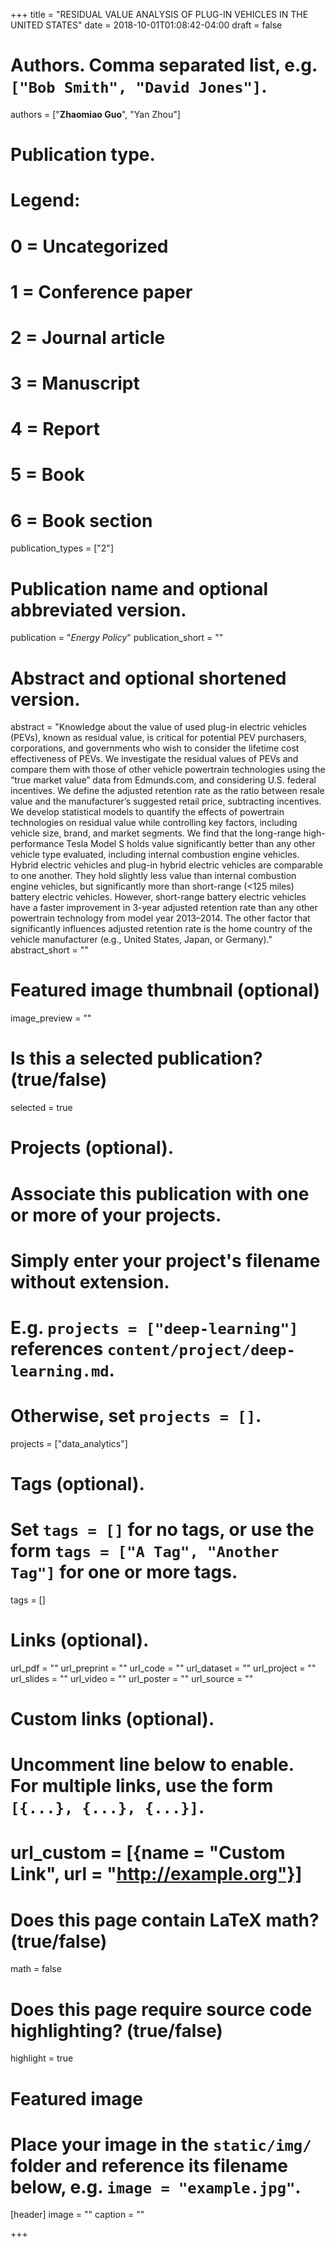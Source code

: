 +++
title = "RESIDUAL VALUE ANALYSIS OF PLUG-IN VEHICLES IN THE UNITED STATES"
date = 2018-10-01T01:08:42-04:00
draft = false

# Authors. Comma separated list, e.g. `["Bob Smith", "David Jones"]`.
authors = ["**Zhaomiao Guo**", "Yan Zhou"]

# Publication type.
# Legend:
# 0 = Uncategorized
# 1 = Conference paper
# 2 = Journal article
# 3 = Manuscript
# 4 = Report
# 5 = Book
# 6 = Book section
publication_types = ["2"]

# Publication name and optional abbreviated version.
publication = "*Energy Policy*"
publication_short = ""

# Abstract and optional shortened version.
abstract = "Knowledge about the value of used plug-in electric vehicles (PEVs), known as residual value, is critical for potential PEV purchasers, corporations, and governments who wish to consider the lifetime cost effectiveness of PEVs. We investigate the residual values of PEVs and compare them with those of other vehicle powertrain technologies using the “true market value” data from Edmunds.com, and considering U.S. federal incentives. We define the adjusted retention rate as the ratio between resale value and the manufacturer’s suggested retail price, subtracting incentives. We develop statistical models to quantify the effects of powertrain technologies on residual value while controlling key factors, including vehicle size, brand, and market segments. We find that the long-range high-performance Tesla Model S holds value significantly better than any other vehicle type evaluated, including internal combustion engine vehicles. Hybrid electric vehicles and plug-in hybrid electric vehicles are comparable to one another. They hold slightly less value than internal combustion engine vehicles, but significantly more than short-range (<125 miles) battery electric vehicles. However, short-range battery electric vehicles have a faster improvement in 3-year adjusted retention rate than any other powertrain technology from model year 2013–2014. The other factor that significantly influences adjusted retention rate is the home country of the vehicle manufacturer (e.g., United States, Japan, or Germany)."
abstract_short = ""

# Featured image thumbnail (optional)
image_preview = ""

# Is this a selected publication? (true/false)
selected = true

# Projects (optional).
#   Associate this publication with one or more of your projects.
#   Simply enter your project's filename without extension.
#   E.g. `projects = ["deep-learning"]` references `content/project/deep-learning.md`.
#   Otherwise, set `projects = []`.
projects = ["data_analytics"]

# Tags (optional).
#   Set `tags = []` for no tags, or use the form `tags = ["A Tag", "Another Tag"]` for one or more tags.
tags = []

# Links (optional).
url_pdf = ""
url_preprint = ""
url_code = ""
url_dataset = ""
url_project = ""
url_slides = ""
url_video = ""
url_poster = ""
url_source = ""

# Custom links (optional).
#   Uncomment line below to enable. For multiple links, use the form `[{...}, {...}, {...}]`.
# url_custom = [{name = "Custom Link", url = "http://example.org"}]

# Does this page contain LaTeX math? (true/false)
math = false

# Does this page require source code highlighting? (true/false)
highlight = true

# Featured image
# Place your image in the `static/img/` folder and reference its filename below, e.g. `image = "example.jpg"`.
[header]
image = ""
caption = ""

+++
